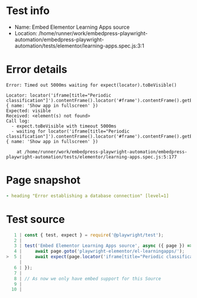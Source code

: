 # Test info

- Name: Embed Elementor Learning Apps source
- Location: /home/runner/work/embedpress-playwright-automation/embedpress-playwright-automation/tests/elementor/learning-apps.spec.js:3:1

# Error details

```
Error: Timed out 5000ms waiting for expect(locator).toBeVisible()

Locator: locator('iframe[title="Periodic classification"]').contentFrame().locator('#frame').contentFrame().getByRole('link', { name: 'Show app in fullscreen' })
Expected: visible
Received: <element(s) not found>
Call log:
  - expect.toBeVisible with timeout 5000ms
  - waiting for locator('iframe[title="Periodic classification"]').contentFrame().locator('#frame').contentFrame().getByRole('link', { name: 'Show app in fullscreen' })

    at /home/runner/work/embedpress-playwright-automation/embedpress-playwright-automation/tests/elementor/learning-apps.spec.js:5:177
```

# Page snapshot

```yaml
- heading "Error establishing a database connection" [level=1]
```

# Test source

```ts
   1 | const { test, expect } = require('@playwright/test');
   2 |
   3 | test('Embed Elementor Learning Apps source', async ({ page }) => {
   4 |     await page.goto('playwright-elementor/el-learningapps/');
>  5 |     await expect(page.locator('iframe[title="Periodic classification"]').contentFrame().locator('#frame').contentFrame().getByRole('link', { name: 'Show app in fullscreen' })).toBeVisible();
     |                                                                                                                                                                                 ^ Error: Timed out 5000ms waiting for expect(locator).toBeVisible()
   6 | });
   7 |
   8 | // As now we only have embed support for this Source
   9 |
  10 |
```